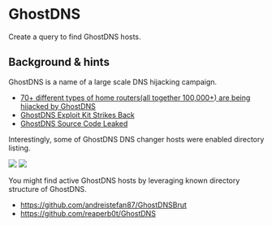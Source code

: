 # GhostDNS

Create a query to find GhostDNS hosts.

## Background & hints

GhostDNS is a name of a large scale DNS hijacking campaign.

- [70+ different types of home routers(all together 100,000+) are being hijacked by GhostDNS](https://blog.netlab.360.com/70-different-types-of-home-routers-all-together-100000-are-being-hijacked-by-ghostdns-en/)
- [GhostDNS Exploit Kit Strikes Back](https://decoded.avast.io/simonamusilova/ghostdns-exploit-kit-strikes-back/)
- [GhostDNS Source Code Leaked](https://decoded.avast.io/simonamusilova/ghostdns-source-code-leaked/)

Interestingly, some of GhostDNS DNS changer hosts were enabled directory listing.

![](https://i.imgur.com/OUahYvz.jpg)
![](https://i.imgur.com/PBHM3jO.jpg)

You might find active GhostDNS hosts by leveraging known directory structure of GhostDNS.

- https://github.com/andreistefan87/GhostDNSBrut
- https://github.com/reaperb0t/GhostDNS
